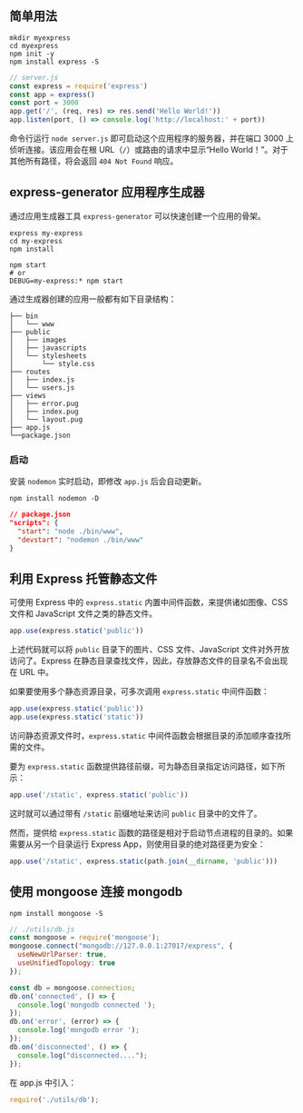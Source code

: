 ## 简单用法

```shell
mkdir myexpress
cd myexpress
npm init -y
npm install express -S
```

```js
// server.js
const express = require('express')
const app = express()
const port = 3000
app.get('/', (req, res) => res.send('Hello World!'))
app.listen(port, () => console.log('http://localhost:' + port))
```

命令行运行 `node server.js` 即可启动这个应用程序的服务器，并在端口 3000 上侦听连接。该应用会在根 URL（`/`）或路由的请求中显示“Hello World！”。对于其他所有路径，将会返回 `404 Not Found` 响应。

## express-generator 应用程序生成器

通过应用生成器工具 `express-generator` 可以快速创建一个应用的骨架。

```shell
express my-express
cd my-express
npm install

npm start
# or
DEBUG=my-express:* npm start
```

通过生成器创建的应用一般都有如下目录结构：

```
├── bin
│   └── www
├── public
│   ├── images
│   ├── javascripts
│   └── stylesheets
│       └── style.css
├── routes
│   ├── index.js
│   └── users.js
├── views
│   ├── error.pug
│   ├── index.pug
│   └── layout.pug
├── app.js
└──package.json
```

### 启动

安装 `nodemon` 实时启动，即修改 `app.js` 后会自动更新。

```shell
npm install nodemon -D
```

```json
// package.json
"scripts": {
  "start": "node ./bin/www",
  "devstart": "nodemon ./bin/www"
}
```

## 利用 Express 托管静态文件

可使用 Express 中的 `express.static` 内置中间件函数，来提供诸如图像、CSS 文件和 JavaScript 文件之类的静态文件。

```js
app.use(express.static('public'))
```

上述代码就可以将 `public` 目录下的图片、CSS 文件、JavaScript 文件对外开放访问了。Express 在静态目录查找文件，因此，存放静态文件的目录名不会出现在 URL 中。

如果要使用多个静态资源目录，可多次调用 `express.static` 中间件函数：

```js
app.use(express.static('public'))
app.use(express.static('static'))
```

访问静态资源文件时，`express.static` 中间件函数会根据目录的添加顺序查找所需的文件。

要为 `express.static` 函数提供路径前缀，可为静态目录指定访问路径，如下所示：

```js
app.use('/static', express.static('public'))
```

这时就可以通过带有 `/static` 前缀地址来访问 `public` 目录中的文件了。

然而，提供给 `express.static` 函数的路径是相对于启动节点进程的目录的。如果需要从另一个目录运行 Express App，则使用目录的绝对路径更为安全：

```js
app.use('/static', express.static(path.join(__dirname, 'public')))
```

## 使用 mongoose 连接 mongodb

```shell
npm install mongoose -S
```

```js
// ./utils/db.js
const mongoose = require('mongoose');
mongoose.connect("mongodb://127.0.0.1:27017/express", {
  useNewUrlParser: true,
  useUnifiedTopology: true
});

const db = mongoose.connection;
db.on('connected', () => {
  console.log('mongodb connected ');
});
db.on('error', (error) => {
  console.log('mongodb error ');
});
db.on('disconnected', () => {
  console.log("disconnected....");
});
```

在 app.js 中引入：

```js
require('./utils/db');
```
